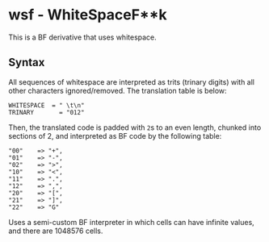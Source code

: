 # wsf - WhiteSpaceF**k

This is a BF derivative that uses whitespace.

## Syntax

All sequences of whitespace are interpreted as trits (trinary digits) with all other characters ignored/removed. The translation table is below:

    WHITESPACE 	= " \t\n"
    TRINARY		  = "012"	

Then, the translated code is padded with `2`s to an even length, chunked into sections of 2, and interpreted as BF code by the following table:

    "00" 	=> "+",
    "01" 	=> "-",
    "02" 	=> ">",
    "10" 	=> "<",
    "11" 	=> ".",
    "12" 	=> ",",
    "20" 	=> "[",
    "21" 	=> "]",	
    "22" 	=> "G"
    
Uses a semi-custom BF interpreter in which cells can have infinite values, and there are 1048576 cells.
